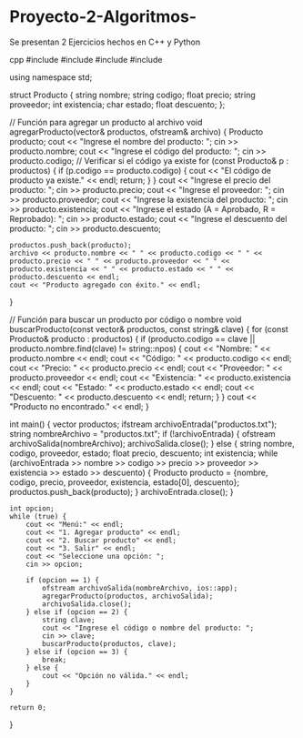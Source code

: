 # Proyecto-2-Algoritmos-
Se presentan 2 Ejercicios hechos en C++ y Python 

cpp
#include <iostream>
#include <fstream>
#include <vector>
#include <string>

using namespace std;

struct Producto {
    string nombre;
    string codigo;
    float precio;
    string proveedor;
    int existencia;
    char estado;
    float descuento;
};

// Función para agregar un producto al archivo
void agregarProducto(vector<Producto>& productos, ofstream& archivo) {
    Producto producto;
    cout << "Ingrese el nombre del producto: ";
    cin >> producto.nombre;
    cout << "Ingrese el código del producto: ";
    cin >> producto.codigo;
    // Verificar si el código ya existe
    for (const Producto& p : productos) {
        if (p.codigo == producto.codigo) {
            cout << "El código de producto ya existe." << endl;
            return;
        }
    }
    cout << "Ingrese el precio del producto: ";
    cin >> producto.precio;
    cout << "Ingrese el proveedor: ";
    cin >> producto.proveedor;
    cout << "Ingrese la existencia del producto: ";
    cin >> producto.existencia;
    cout << "Ingrese el estado (A = Aprobado, R = Reprobado): ";
    cin >> producto.estado;
    cout << "Ingrese el descuento del producto: ";
    cin >> producto.descuento;
    
    productos.push_back(producto);
    archivo << producto.nombre << " " << producto.codigo << " " << producto.precio << " " << producto.proveedor << " " << producto.existencia << " " << producto.estado << " " << producto.descuento << endl;
    cout << "Producto agregado con éxito." << endl;
}

// Función para buscar un producto por código o nombre
void buscarProducto(const vector<Producto>& productos, const string& clave) {
    for (const Producto& producto : productos) {
        if (producto.codigo == clave || producto.nombre.find(clave) != string::npos) {
            cout << "Nombre: " << producto.nombre << endl;
            cout << "Código: " << producto.codigo << endl;
            cout << "Precio: " << producto.precio << endl;
            cout << "Proveedor: " << producto.proveedor << endl;
            cout << "Existencia: " << producto.existencia << endl;
            cout << "Estado: " << producto.estado << endl;
            cout << "Descuento: " << producto.descuento << endl;
            return;
        }
    }
    cout << "Producto no encontrado." << endl;
}

int main() {
    vector<Producto> productos;
    ifstream archivoEntrada("productos.txt");
    string nombreArchivo = "productos.txt";
    if (!archivoEntrada) {
        ofstream archivoSalida(nombreArchivo);
        archivoSalida.close();
    } else {
        string nombre, codigo, proveedor, estado;
        float precio, descuento;
        int existencia;
        while (archivoEntrada >> nombre >> codigo >> precio >> proveedor >> existencia >> estado >> descuento) {
            Producto producto = {nombre, codigo, precio, proveedor, existencia, estado[0], descuento};
            productos.push_back(producto);
        }
        archivoEntrada.close();
    }
    
    int opcion;
    while (true) {
        cout << "Menú:" << endl;
        cout << "1. Agregar producto" << endl;
        cout << "2. Buscar producto" << endl;
        cout << "3. Salir" << endl;
        cout << "Seleccione una opción: ";
        cin >> opcion;
        
        if (opcion == 1) {
            ofstream archivoSalida(nombreArchivo, ios::app);
            agregarProducto(productos, archivoSalida);
            archivoSalida.close();
        } else if (opcion == 2) {
            string clave;
            cout << "Ingrese el código o nombre del producto: ";
            cin >> clave;
            buscarProducto(productos, clave);
        } else if (opcion == 3) {
            break;
        } else {
            cout << "Opción no válida." << endl;
        }
    }
    
    return 0;
}
